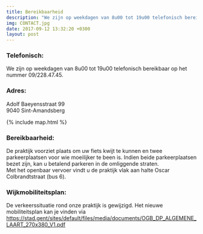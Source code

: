 ```yaml
---
title: Bereikbaarheid
description: "We zijn op weekdagen van 8u00 tot 19u00 telefonisch bereikbaar op het nummer 09/228.47.45 .."
img: CONTACT.jpg
date: 2017-09-12 13:32:20 +0300
layout: post
---
```


### Telefonisch:
We zijn op weekdagen van 8u00 tot 19u00 telefonisch bereikbaar op het nummer 09/228.47.45.

### Adres:

Adolf Baeyensstraat 99 <br>
9040 Sint-Amandsberg

{% include map.html %}

### Bereikbaarheid:
De praktijk voorziet plaats om uw fiets kwijt te kunnen en twee parkeerplaatsen voor wie moeilijker te been is. Indien beide parkeerplaatsen bezet zijn, kan u betalend parkeren in de omliggende straten. <br>
Met het openbaar vervoer vindt u de praktijk vlak aan halte Oscar Colbrandtstraat (bus 6). <br>

### Wijkmobiliteitsplan:
De verkeerssituatie rond onze praktijk is gewijzigd. Het nieuwe mobiliteitsplan kan je vinden via https://stad.gent/sites/default/files/media/documents/OGB_DP_ALGEMENE_LAART_270x380_V1.pdf

